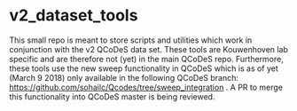 # v2_dataset_tools
This small repo is meant to store scripts and utilities which work in conjunction with the v2 QCoDeS data set. These tools are Kouwenhoven lab specific and are therefore not (yet) in the main QCoDeS repo.  Furthermore, these tools use the new sweep functionality in QCoDeS which is as of yet (March 9 2018) only available in the following QCoDeS branch: https://github.com/sohailc/Qcodes/tree/sweep_integration . A PR to merge this functionality into QCoDeS master is being reviewed. 
